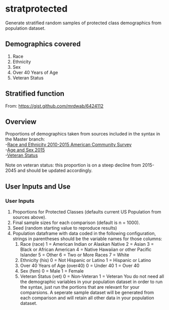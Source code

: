 # stratprotected
Generate stratified random samples of protected class demographics from population dataset.

## Demographics covered
1. Race
2. Ethnicity
3. Sex
4. Over 40 Years of Age
5. Veteran Status

## Stratified function
From: https://gist.github.com/mrdwab/6424112

## Overview
Proportions of demographics taken from sources included in the syntax in the Master branch:  
-[Race and Ethnicity 2010-2015 American Community Survey](https://en.wikipedia.org/wiki/Demography_of_the_United_States#Race_and_ethnicity)  
-[Age and Sex 2015](https://www.census.gov/data/tables/2015/demo/age-and-sex/2015-age-sex-composition.html)  
-[Veteran Status](https://www.va.gov/vetdata/Veteran_Population.asp)  

Note on veteran status: this proportion is on a steep decline from 2015-2045 and should be updated accordingly.

## User Inputs and Use
### User Inputs
1. Proportions for Protected Classes (defaults current US Population from sources above).
2. Final sample sizes for each comparison (default is n = 1000).
3. Seed (random starting value to reproduce results)
3. Population dataframe with data coded in the following configuration, strings in parentheses should be the variable names for those columns:
      1. Race (race)
            1 = American Indian or Alaskan Native
            2 = Asian
            3 = Black or African American
            4 = Native Hawaiian or other Pacific Islander
            5 = Other
            6 = Two or More Races
            7 = White
      2. Ethnicity (his)
            0 = Not Hispanic or Latino 
            1 = Hispanic or Latino
      3. Over 40 Years of Age (over40)
            0 = Under 40
            1 = Over 40
      1. Sex (fem)
            0 = Male
            1 = Female
      1. Veteran Status (vet)
            0 = Non-Veteran
            1 = Veteran
You do not need all the demographic variables in your population dataset in order to run the syntax, just run the portions that are relevant for your comparsions.  A seperate sample dataset will be generated from each comparison and will retain all other data in your population dataset.

